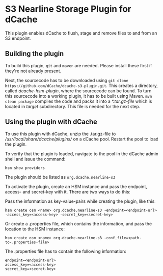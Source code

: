 S3 Nearline Storage Plugin for dCache
==================================

This plugin enables dCache to flush, stage and remove
files to and from an S3 endpoint.

Building the plugin
----------------------------

To build this plugin, `git` and `maven` are needed. Please install these
first if they're not already present.

Next, the sourcecode has to be downloaded using
`git clone https://github.com/dCache/dcache-s3-plugin.git`. This creates a
directory, called *dcache-hsm-plugin*, where the sourcecode can be found.
To turn this sourcecode into a working plugin, it has to be built using Maven. 
`mvn clean package` compiles the code and packs it into a
*\*.tar.gz-file* which is located in *target* subdirectory. This file is
needed for the next step.

Using the plugin with dCache
----------------------------

To use this plugin with dCache, unzip the .tar.gz-file to
*/usr/local/share/dcache/plugins/* on a dCache pool. Restart
the pool to load the plugin.

To verify that the plugin is loaded, navigate to the pool in the dCache admin
shell and issue the command:

    hsm show providers

The plugin should be listed as `org.dcache.nearline-s3`

To activate the plugin, create an HSM instance and pass the endpoint, access- and
secret-key with it. There are two ways to do this:

Pass the information as key-value-pairs while creating the plugin, like this:

    hsm create osm <name> org.dcache.nearline-s3 -endpoint=<endpoint-url> -access_key=<access-key> -secret_key=<secret-key>

Or create a .properties file, which contains the information, and pass the location
to the HSM instance:

    hsm create osm <name> org.dcache.nearline-s3 -conf_file=<path-to-.properties-file>

The .properties file has to contain the following information:

    endpoint=<endpoint-url>
    access_key=<access-key>
    secret_key=<secret-key>
